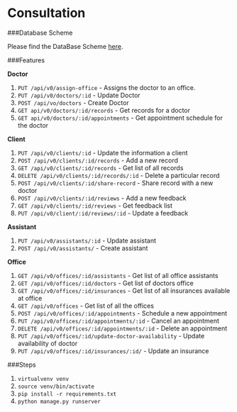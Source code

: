 # Consultation

###Database Scheme

Please find the DataBase Scheme [here](https://my.vertabelo.com/doc/vLuKE8xoz8fbOAbmOAVgRCoTlYPNOlvd).

###Features

**Doctor**
    
   1. `PUT /api/v0/assign-office` - Assigns the doctor to an office.
   2. `PUT /api/v0/doctors/:id` - Update Doctor
   3. `POST /api/vo/doctors` - Create Doctor
   3. `GET api/v0/doctors/:id/records` - Get records for a doctor
   4. `GET api/v0/doctors/:id/appointments` - Get appointment schedule for the doctor
   
**Client**

   1. `PUT /api/v0/clients/:id` - Update the information a client
   2. `POST /api/v0/clients/:id/records` - Add a new record
   3. `GET /api/v0/clients/:id/records` - Get list of all records
   4. `DELETE /api/v0/clients/:id/records/:id` - Delete a particular record
   5. `POST /api/v0/clients/:id/share-record` - Share record with a new doctor
   6. `POST /api/v0/clients/:id/reviews` - Add a new feedback
   7. `GET /api/v0/clients/:id/reviews` - Get feedback list
   8. `PUT /api/v0/client/:id/reviews/:id` - Update a feedback
  
**Assistant**

   1. `PUT /api/v0/assistants/:id` - Update assistant
   2. `POST /api/v0/assistants/` - Create assistant

**Office**
    
   1. `GET /api/v0/offices/:id/assistants` - Get list of all office assistants
   2. `GET /api/v0/offices/:id/doctors` - Get list of doctors office
   3. `GET /api/v0/offices/:id/insurances` - Get list of all insurances available at office
   4. `GET /api/v0/offices` - Get list of all the offices
   5. `POST /api/v0/offices/:id/appointments` - Schedule a new appointment
   6. `PUT /api/v0/offices/:id/appointments/:id` - Cancel an appointment
   7. `DELETE /api/v0/offices/:id/appointments/:id` - Delete an appointment
   8. `PUT /api/v0/offices/:id/update-doctor-availability` - Update availability of doctor
   9. `PUT /api/v0/offices/:id/insurances/:id/` - Update an insurance


###Steps

   1. `virtualvenv venv`
   2. `source venv/bin/activate`
   3. `pip install -r requirements.txt`
   4. `python manage.py runserver`
   

